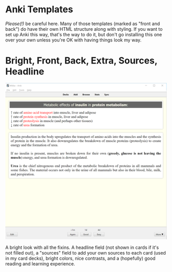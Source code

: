 # Anki Templates

*Please(!)* be careful here. Many of those templates (marked as "front and back") do have their own HTML structure along with styling. If you want to set up Anki this way, that's the way to do it, but don't go installing this one over your own unless you're OK with having things look my way.

# Bright, Front, Back, Extra, Sources, Headline

![Screenshot](./Mikka_Cloze_Front_Back_CSS_Extra_Sources_Bright.png)

A bright look with all the fixins. A headline field (not shown in cards if it's not filled out), a "sources" field to add your own sources to each card (used in my card decks), bright colors, nice contrasts, and a (hopefully) good reading and learning experience.